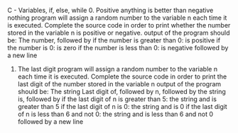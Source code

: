C - Variables, if, else, while
0. Positive anything is better than negative nothing
 program will assign a random number to the variable n each time it is executed. Complete the source code in order to print whether the number stored in the variable n is positive or negative.
 output of the program should be:
The number, followed by
if the number is greater than 0: is positive
if the number is 0: is zero
if the number is less than 0: is negative
followed by a new line
1. The last digit
 program will assign a random number to the variable n each time it is executed. Complete the source code in order to print the last digit of the number stored in the variable n
 output of the program should be:
The string Last digit of, followed by
n, followed by
the string is, followed by
if the last digit of n is greater than 5: the string and is greater than 5
if the last digit of n is 0: the string and is 0
if the last digit of n is less than 6 and not 0: the string and is less than 6 and not 0
followed by a new line

